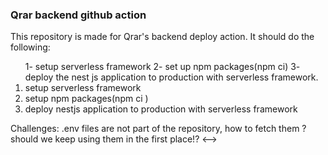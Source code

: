 <h3>Qrar backend github action</h3>
<p>This repository is made for Qrar's backend deploy action. 
  It should do the following:

</p>
<ol>
  1- setup serverless framework
  2- set up npm packages(npm ci)
  3- deploy the nest js application to production with serverless framework.
  <li>setup serverless framework</li>
  <li>setup npm packages(npm ci )</li>
  <li>deploy nestjs application to production with serverless framework</li>
</ol>

<!-->
Challenges:
    .env files are not part of the repository, how to fetch them ? should we keep using them in the first place!?
<-->